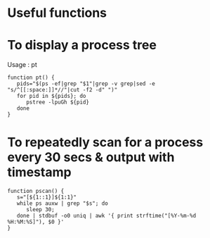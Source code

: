 # Useful functions

# To display a process tree
Usage : pt <partial process name>
```
function pt() {
   pids="$(ps -ef|grep "$1"|grep -v grep|sed -e "s/^[[:space:]]*//"|cut -f2 -d" ")"
   for pid in ${pids}; do
      pstree -lpuGh ${pid}
   done
}
```

# To repeatedly scan for a process every 30 secs & output with timestamp
```
function pscan() {
   s="[${1::1}]${1:1}"
   while ps auxw | grep "$s"; do
      sleep 30;
   done | stdbuf -o0 uniq | awk '{ print strftime("[%Y-%m-%d %H:%M:%S]"), $0 }'
}
```
